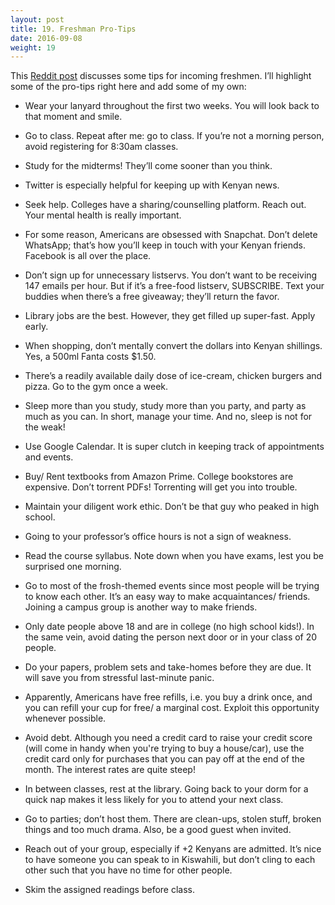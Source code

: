 ```yaml
---
layout: post 
title: 19. Freshman Pro-Tips
date: 2016-09-08
weight: 19
---
```


This [Reddit post](https://www.reddit.com/r/AskReddit/comments/2ul7xd/what_is_your_best_pro_tip_for_new_college_students/) discusses some tips for incoming freshmen. I’ll highlight some of the pro-tips right here and add some of my own:

* Wear your lanyard throughout the first two weeks. You will look back to that moment and smile.

* Go to class. Repeat after me: go to class. If you’re not a morning person, avoid registering for 8:30am classes.

* Study for the midterms! They’ll come sooner than you think.

* Twitter is especially helpful for keeping up with Kenyan news.

* Seek help. Colleges have a sharing/counselling platform. Reach out. Your mental health is really important.

* For some reason, Americans are obsessed with Snapchat. Don’t delete WhatsApp; that’s how you’ll keep in touch with your Kenyan friends. Facebook is all over the place.

* Don’t sign up for unnecessary listservs. You don’t want to be receiving 147 emails per hour. But if it’s a free-food listserv, SUBSCRIBE. Text your buddies when there’s a free giveaway; they’ll return the favor.

* Library jobs are the best. However, they get filled up super-fast. Apply early.

* When shopping, don’t mentally convert the dollars into Kenyan shillings. Yes, a 500ml Fanta costs $1.50.

* There’s a readily available daily dose of ice-cream, chicken burgers and pizza. Go to the gym once a week.

* Sleep more than you study, study more than you party, and party as much as you can. In short, manage your time. And no, sleep is not for the weak!

* Use Google Calendar. It is super clutch in keeping track of appointments and events.

* Buy/ Rent textbooks from Amazon Prime. College bookstores are expensive. Don’t torrent PDFs! Torrenting will get you into trouble.

* Maintain your diligent work ethic. Don’t be that guy who peaked in high school.

* Going to your professor’s office hours is not a sign of weakness.

* Read the course syllabus. Note down when you have exams, lest you be surprised one morning.

* Go to most of the frosh-themed events since most people will be trying to know each other. It’s an easy way to make acquaintances/ friends. Joining a campus group is another way to make friends.

* Only date people above 18 and are in college (no high school kids!). In the same vein, avoid dating the person next door or in your class of 20 people.

* Do your papers, problem sets and take-homes before they are due. It will save you from stressful last-minute panic.

* Apparently, Americans have free refills, i.e. you buy a drink once, and you can refill your cup for free/ a marginal cost. Exploit this opportunity whenever possible.

* Avoid debt. Although you need a credit card to raise your credit score (will come in handy when you're trying to buy a house/car), use the credit card only for purchases that you can pay off at the end of the month. The interest rates are quite steep!

* In between classes, rest at the library. Going back to your dorm for a quick nap makes it less likely for you to attend your next class.

* Go to parties; don’t host them. There are clean-ups, stolen stuff, broken things and too much drama. Also, be a good guest when invited.

* Reach out of your group, especially if +2 Kenyans are admitted. It’s nice to have someone you can speak to in Kiswahili, but don’t cling to each other such that you have no time for other people.

* Skim the assigned readings before class.
